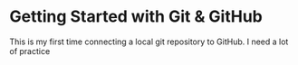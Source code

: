 # Getting Started with Git & GitHub

This is my first time connecting a local git repository to GitHub.
I  need a lot of practice

